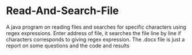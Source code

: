 # Read-And-Search-File
A java program on reading files and searches for  specific characters using regex expressions. Enter address of file, it searches the file line by line if characters corresponds to giving regex expression.
The .docx file is just a report on some questions and the code and results
